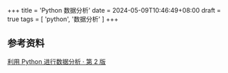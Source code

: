 +++
title = 'Python 数据分析'
date = 2024-05-09T10:46:49+08:00
draft = true
tags = [ 'python', '数据分析' ]
+++


## 参考资料


[利用 Python 进行数据分析 · 第 2 版](https://wizardforcel.gitbooks.io/pyda-2e/content/5.html)
